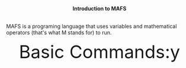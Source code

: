 <p align="center">
  <strong>Introduction to MAFS</strong><br><br>
</p>

MAFS is a programing language that uses variables and mathematical operators (that's what M stands for) to run.


<p align="center">
  <font size="36">Basic Commands:y</font><br><br>
</p>
